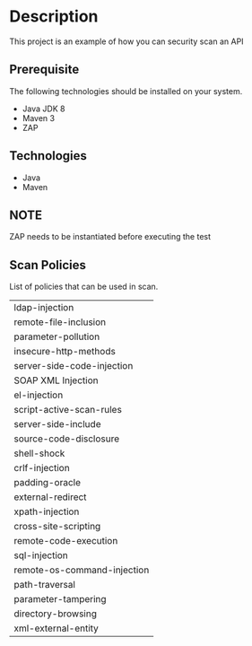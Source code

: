 # Description
This project is an example of how you can security scan an API

## Prerequisite 
The following technologies should be installed on your system.
* Java JDK 8
* Maven 3
* ZAP

## Technologies
* Java
* Maven


## NOTE
ZAP needs to be instantiated before executing the test

## Scan Policies

List of policies that can be used in scan.

|                            |
|----------------------------|
|ldap-injection              |    
|remote-file-inclusion       |      
|parameter-pollution         | 
|insecure-http-methods       |
|server-side-code-injection  |
|SOAP XML Injection          |
|el-injection                |
|script-active-scan-rules    |
|server-side-include         |
|source-code-disclosure      |
|shell-shock                 |
|crlf-injection              |
|padding-oracle              |
|external-redirect           |
|xpath-injection             |
|cross-site-scripting        |
|remote-code-execution       |
|sql-injection               |
|remote-os-command-injection |
|path-traversal              |
|parameter-tampering         |
|directory-browsing          |
|xml-external-entity         |
